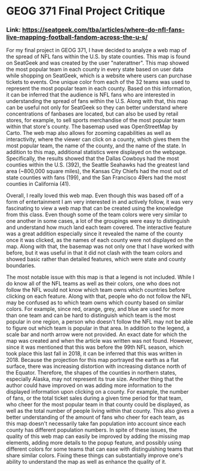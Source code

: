 # GEOG 371 Final Project Critique

### Link: https://seatgeek.com/tba/articles/where-do-nfl-fans-live-mapping-football-fandom-across-the-u-s/ 

For my final project in GEOG 371, I have decided to analyze a web map of the spread of NFL fans within the U.S. by state counties. This map is found on SeatGeek and was created by the user "naterattner". This map showed the most popular team in each county in every state based on user data while shopping on SeatGeek, which is a website where users can purchase tickets to events. One unique color from each of the 32 teams was used to represent the most popular team in each county. Based on this information, it can be inferred that the audience is NFL fans who are interested in understanding the spread of fans within the U.S. Along with that, this map can be useful not only for SeatGeek so they can better understand where concentrations of fanbases are located, but can also be used by retail stores, for example, to sell sports merchandise of the most popular team within that store's county. The basemap used was OpenStreetMap by Carto. The web map also allows for zooming capabilities as well as interactivity, where the viewer can click on a county, which gives them the most popular team, the name of the county, and the name of the state. In addition to this map, additional statistics were displayed on the webpage. Specifically, the results showed that the Dallas Cowboys had the most counties within the U.S. (392), the Seattle Seahawks had the greatest land area (~800,000 square miles), the Kansas City Chiefs had the most out of state counties with fans (199), and the San Francisco 49ers had the most counties in California (41).

Overall, I really loved this web map. Even though this was based off of a form of entertainment I am very interested in and actively follow, it was very fascinating to view a web map that can be created using the knowledge from this class. Even though some of the team colors were very similar to one another in some cases, a lot of the groupings were easy to distinguish and understand how much land each team covered. The interactive feature was a great addition especially since it revealed the name of the county once it was clicked, as the names of each county were not displayed on the map. Along with that, the basemap was not only one that I have worked with before, but it was useful in that it did not clash with the team colors and showed basic rather than detailed features, which were state and county boundaries.

The most notable issue with this map is that a legend is not included. While I do know all of the NFL teams as well as their colors, one who does not follow the NFL would not know which team owns which countries before clicking on each feature. Along with that, people who do not follow the NFL may be confused as to which team owns which county based on similar colors. For example, since red, orange, grey, and blue are used for more than one team and can be hard to distinguish which team is the most popular in one region, a person who doesn't follow the NFL may not be able to figure out which team is popular in that area. In addition to the legend, a scale bar and north arrow were not provided. An exact date for which the map was created and when the article was written was not found. However, since it was mentioned that this was before the 99th NFL season, which took place this last fall in 2018, it can be inferred that this was written in 2018. Because the projection for this map portrayed the earth as a flat surface, there was increasing distortion with increasing distance north of the Equator. Therefore, the shapes of the counties in northern states, especially Alaska, may not represent its true size. Another thing that the author could have improved on was adding more information to the displayed information upon clicking on a county. For example, the number of fans, or the total ticket sales during a given time period for that team, who cheer for the most popular team in that county could be displayed, as well as the total number of people living within that county. This also gives a better understanding of the amount of fans who cheer for each team, as this map doesn't necessarily take fan population into account since each county has different population numbers. In spite of these issues, the quality of this web map can easily be improved by adding the missing map elements, adding more details to the popup feature, and possibly using different colors for some teams that can ease with distinguishing teams that share similar colors. Fixing these things can substantially improve one's ability to understand the map as well as enhance the quality of it.
